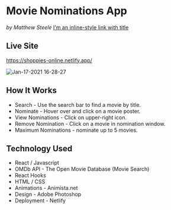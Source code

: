 # Movie Nominations App

_by Matthew Steele_ [I'm an inline-style link with title](https://www.linkedin.com/in/matthewsteeleonline/ "LinkedIn")

## Live Site

https://shoppies-online.netlify.app/

![Jan-17-2021 16-28-27](https://user-images.githubusercontent.com/68616411/104857915-409f4e00-58e1-11eb-9f57-f00375290567.gif)

## How It Works

- Search - Use the search bar to find a movie by title.
- Nominate - Hover over and click on a movie poster.
- View Nominations - Click on upper-right icon.
- Remove Nomination - Click on a movie in nomination window.
- Maximum Nominations - nominate up to 5 movies.

## Technology Used

- React / Javascript
- OMDb API - The Open Movie Database (Movie Search)
- React Hooks
- HTML / CSS
- Animations - Animista.net
- Design - Adobe Photoshop
- Deployment - Netlify
